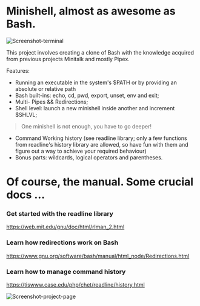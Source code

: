 # Minishell, almost as awesome as Bash.

![Screenshot-terminal](https://user-images.githubusercontent.com/92089944/224225348-60435cf6-90f9-4683-8043-36d0cb7dcd7f.jpeg)

This project involves creating a clone of Bash with the knowledge acquired from previous projects Minitalk and mostly Pipex.

Features:
- Running an executable in the system's $PATH or by providing an absolute or relative path 
- Bash built-ins: echo, cd, pwd, export, unset, env and exit;
- Multi- Pipes && Redirections;
- Shell level: launch a new minishell inside another and increment $SHLVL;
> One minishell is not enough, you have to go deeper!
- Command Working history (see readline library; only a few functions from readline's history library are allowed, so have fun with them and figure out a way to achieve your required behaviour)
- Bonus parts: wildcards, logical operators and parentheses.

# Of course, the manual. Some crucial docs ...
### Get started with the readline library
https://web.mit.edu/gnu/doc/html/rlman_2.html

### Learn how redirections work on Bash
https://www.gnu.org/software/bash/manual/html_node/Redirections.html

### Learn how to manage command history
https://tiswww.case.edu/php/chet/readline/history.html


![Screenshot-project-page](https://user-images.githubusercontent.com/92089944/224226153-51527bf7-e35d-4b0a-838f-486aa7e61bdf.png)
